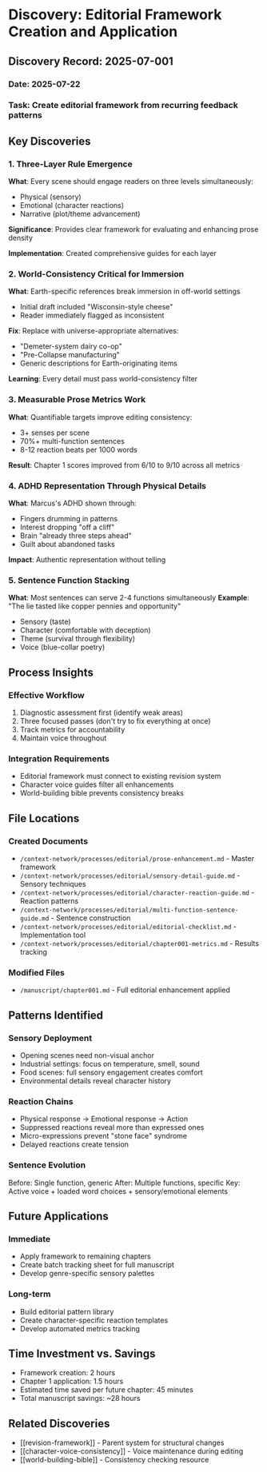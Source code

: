 # Discovery: Editorial Framework Creation and Application

## Discovery Record: 2025-07-001

### Date: 2025-07-22
### Task: Create editorial framework from recurring feedback patterns

## Key Discoveries

### 1. Three-Layer Rule Emergence
**What**: Every scene should engage readers on three levels simultaneously:
- Physical (sensory)
- Emotional (character reactions)
- Narrative (plot/theme advancement)

**Significance**: Provides clear framework for evaluating and enhancing prose density

**Implementation**: Created comprehensive guides for each layer

### 2. World-Consistency Critical for Immersion
**What**: Earth-specific references break immersion in off-world settings
- Initial draft included "Wisconsin-style cheese"
- Reader immediately flagged as inconsistent

**Fix**: Replace with universe-appropriate alternatives:
- "Demeter-system dairy co-op"
- "Pre-Collapse manufacturing"
- Generic descriptions for Earth-originating items

**Learning**: Every detail must pass world-consistency filter

### 3. Measurable Prose Metrics Work
**What**: Quantifiable targets improve editing consistency:
- 3+ senses per scene
- 70%+ multi-function sentences
- 8-12 reaction beats per 1000 words

**Result**: Chapter 1 scores improved from 6/10 to 9/10 across all metrics

### 4. ADHD Representation Through Physical Details
**What**: Marcus's ADHD shown through:
- Fingers drumming in patterns
- Interest dropping "off a cliff" 
- Brain "already three steps ahead"
- Guilt about abandoned tasks

**Impact**: Authentic representation without telling

### 5. Sentence Function Stacking
**What**: Most sentences can serve 2-4 functions simultaneously
**Example**: "The lie tasted like copper pennies and opportunity"
- Sensory (taste)
- Character (comfortable with deception)
- Theme (survival through flexibility)
- Voice (blue-collar poetry)

## Process Insights

### Effective Workflow
1. Diagnostic assessment first (identify weak areas)
2. Three focused passes (don't try to fix everything at once)
3. Track metrics for accountability
4. Maintain voice throughout

### Integration Requirements
- Editorial framework must connect to existing revision system
- Character voice guides filter all enhancements
- World-building bible prevents consistency breaks

## File Locations

### Created Documents
- `/context-network/processes/editorial/prose-enhancement.md` - Master framework
- `/context-network/processes/editorial/sensory-detail-guide.md` - Sensory techniques
- `/context-network/processes/editorial/character-reaction-guide.md` - Reaction patterns
- `/context-network/processes/editorial/multi-function-sentence-guide.md` - Sentence construction
- `/context-network/processes/editorial/editorial-checklist.md` - Implementation tool
- `/context-network/processes/editorial/chapter001-metrics.md` - Results tracking

### Modified Files
- `/manuscript/chapter001.md` - Full editorial enhancement applied

## Patterns Identified

### Sensory Deployment
- Opening scenes need non-visual anchor
- Industrial settings: focus on temperature, smell, sound
- Food scenes: full sensory engagement creates comfort
- Environmental details reveal character history

### Reaction Chains
- Physical response → Emotional response → Action
- Suppressed reactions reveal more than expressed ones
- Micro-expressions prevent "stone face" syndrome
- Delayed reactions create tension

### Sentence Evolution
Before: Single function, generic
After: Multiple functions, specific
Key: Active voice + loaded word choices + sensory/emotional elements

## Future Applications

### Immediate
- Apply framework to remaining chapters
- Create batch tracking sheet for full manuscript
- Develop genre-specific sensory palettes

### Long-term
- Build editorial pattern library
- Create character-specific reaction templates
- Develop automated metrics tracking

## Time Investment vs. Savings
- Framework creation: 2 hours
- Chapter 1 application: 1.5 hours
- Estimated time saved per future chapter: 45 minutes
- Total manuscript savings: ~28 hours

## Related Discoveries
- [[revision-framework]] - Parent system for structural changes
- [[character-voice-consistency]] - Voice maintenance during editing
- [[world-building-bible]] - Consistency checking resource